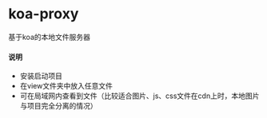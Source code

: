 # koa-proxy
基于koa的本地文件服务器

#### 说明
- 安装启动项目
- 在view文件夹中放入任意文件
- 可在局域网内查看到文件（比较适合图片、js、css文件在cdn上时，本地图片与项目完全分离的情况）
